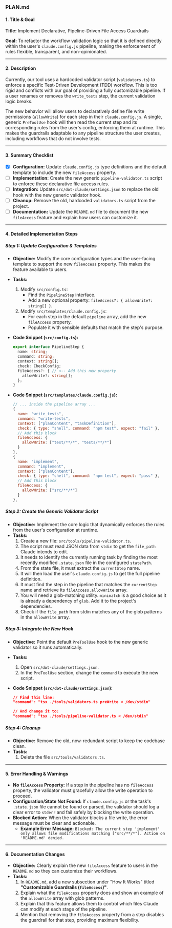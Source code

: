

### PLAN.md

#### 1. Title & Goal

**Title:** Implement Declarative, Pipeline-Driven File Access Guardrails

**Goal:** To refactor the workflow validation logic so that it is defined directly within the user's `claude.config.js` pipeline, making the enforcement of rules flexible, transparent, and non-opinionated.

---

#### 2. Description

Currently, our tool uses a hardcoded validator script (`validators.ts`) to enforce a specific Test-Driven Development (TDD) workflow. This is too rigid and conflicts with our goal of providing a fully customizable pipeline. If a user renames or removes the `write_tests` step, the current validation logic breaks.

The new behavior will allow users to declaratively define file write permissions (`allowWrite`) for each step in their `claude.config.js`. A single, generic `PreToolUse` hook will then read the current step and its corresponding rules from the user's config, enforcing them at runtime. This makes the guardrails adaptable to any pipeline structure the user creates, including workflows that do not involve tests.

---

#### 3. Summary Checklist

-   [x] **Configuration:** Update `claude.config.js` type definitions and the default template to include the new `fileAccess` property.
-   [ ] **Implementation:** Create the new generic `pipeline-validator.ts` script to enforce these declarative file access rules.
-   [ ] **Integration:** Update `src/dot-claude/settings.json` to replace the old hook with the new generic validator hook.
-   [ ] **Cleanup:** Remove the old, hardcoded `validators.ts` script from the project.
-   [ ] **Documentation:** Update the `README.md` file to document the new `fileAccess` feature and explain how users can customize it.

---

#### 4. Detailed Implementation Steps

##### **Step 1: Update Configuration & Templates**

*   **Objective:** Modify the core configuration types and the user-facing template to support the new `fileAccess` property. This makes the feature available to users.
*   **Tasks:**
    1.  Modify `src/config.ts`:
        *   Find the `PipelineStep` interface.
        *   Add a new optional property: `fileAccess?: { allowWrite?: string[] }`.
    2.  Modify `src/templates/claude.config.js`:
        *   For each step in the default `pipeline` array, add the new `fileAccess` property.
        *   Populate it with sensible defaults that match the step's purpose.

*   **Code Snippet (`src/config.ts`):**
    ```typescript
    export interface PipelineStep {
      name: string;
      command: string;
      context: string[];
      check: CheckConfig;
      fileAccess?: { // <-- Add this new property
        allowWrite?: string[];
      };
    }
    ```

*   **Code Snippet (`src/templates/claude.config.js`):**
    ```javascript
    // ... inside the pipeline array ...
    {
      name: "write_tests",
      command: "write-tests",
      context: ["planContent", "taskDefinition"],
      check: { type: "shell", command: "npm test", expect: "fail" },
      // Add this block
      fileAccess: {
        allowWrite: ["test/**/*", "tests/**/*"]
      }
    },
    {
      name: "implement",
      command: "implement",
      context: ["planContent"],
      check: { type: "shell", command: "npm test", expect: "pass" },
      // Add this block
      fileAccess: {
        allowWrite: ["src/**/*"]
      }
    },
    ```

##### **Step 2: Create the Generic Validator Script**

*   **Objective:** Implement the core logic that dynamically enforces the rules from the user's configuration at runtime.
*   **Tasks:**
    1.  Create a new file: `src/tools/pipeline-validator.ts`.
    2.  The script must read JSON data from `stdin` to get the `file_path` Claude intends to edit.
    3.  It needs to identify the currently running task by finding the most recently modified `.state.json` file in the configured `statePath`.
    4.  From the state file, it must extract the `currentStep` name.
    5.  It will then load the user's `claude.config.js` to get the full pipeline definition.
    6.  It must find the step in the pipeline that matches the `currentStep` name and retrieve its `fileAccess.allowWrite` array.
    7.  You will need a glob-matching utility. `minimatch` is a good choice as it is already a dependency of `glob`. Add it to the project's dependencies.
    8.  Check if the `file_path` from stdin matches any of the glob patterns in the `allowWrite` array.

##### **Step 3: Integrate the New Hook**

*   **Objective:** Point the default `PreToolUse` hook to the new generic validator so it runs automatically.
*   **Tasks:**
    1.  Open `src/dot-claude/settings.json`.
    2.  In the `PreToolUse` section, change the `command` to execute the new script.

*   **Code Snippet (`src/dot-claude/settings.json`):**
    ```json
    // Find this line:
    "command": "tsx ./tools/validators.ts preWrite < /dev/stdin"

    // And change it to:
    "command": "tsx ./tools/pipeline-validator.ts < /dev/stdin"
    ```

##### **Step 4: Cleanup**

*   **Objective:** Remove the old, now-redundant script to keep the codebase clean.
*   **Tasks:**
    1.  Delete the file `src/tools/validators.ts`.

---

#### 5. Error Handling & Warnings

*   **No `fileAccess` Property:** If a step in the pipeline has no `fileAccess` property, the validator must gracefully allow the write operation to proceed.
*   **Configuration/State Not Found:** If `claude.config.js` or the task's `.state.json` file cannot be found or parsed, the validator should log a clear error to `stderr` and fail safely by blocking the write operation.
*   **Blocked Action:** When the validator blocks a file write, the error message must be clear and actionable.
    *   **Example Error Message:** `Blocked: The current step 'implement' only allows file modifications matching ["src/**/*"]. Action on 'README.md' denied.`

---

#### 6. Documentation Changes

*   **Objective:** Clearly explain the new `fileAccess` feature to users in the `README.md` so they can customize their workflows.
*   **Tasks:**
    1.  In `README.md`, add a new subsection under "How It Works" titled **"Customizable Guardrails (`fileAccess`)"**.
    2.  Explain what the `fileAccess` property does and show an example of the `allowWrite` array with glob patterns.
    3.  Explain that this feature allows them to control which files Claude can modify at each stage of the pipeline.
    4.  Mention that removing the `fileAccess` property from a step disables the guardrail for that step, providing maximum flexibility.